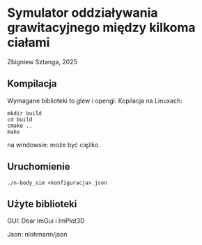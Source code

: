 # Symulator oddziaływania grawitacyjnego między kilkoma ciałami
Zbigniew Sztanga, 2025

## Kompilacja
Wymagane biblioteki to glew i opengl.
Kopilacja na Linuxach:
```
mkdir build
cd build
cmake ..
make
```
na windowsie: może być ciężko.

## Uruchomienie
```
./n-body_sim <konfiguracja>.json
```

## Użyte biblioteki
GUI: Dear ImGui i ImPlot3D

Json: nlohmann/json